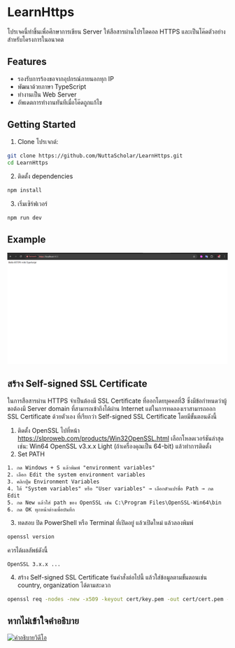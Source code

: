 # LearnHttps
โปรเจคนี้ทำขึ้นเพื่อศึกษาการเขียน Server ให้สือสารผ่านโปรโตคอล HTTPS และเป็นโค๊ดตัวอย่างสำหรับโครงการในอนาคต

## Features
- รองรับการร้องขอจากอุปกรณ์ภายนอกทุก IP
- พัฒนาด้วยภาษา TypeScript
- ทำงานเป็น Web Server
- อัพเดตการทำงานทันทีเมื่อโค๊ดถูกแก้ไข

## Getting Started
1. Clone โปรเจกต์:
```bash
git clone https://github.com/NuttaScholar/LearnHttps.git
cd LearnHttps
```
2. ติดตั้ง dependencies
```bash
npm install
```
3. เริ่มเซิร์ฟเวอร์
```bash
npm run dev
```
## Example
![ภาพหน้าจอ](Example/Screenshot.png)

## สร้าง Self-signed SSL Certificate
ในการสือสารผ่าน HTTPS จำเป็นต้องมี SSL Certificate ที่ออกโดยบุคคลที่3 ซึ่งมีข้อกำหนดว่าผู้ขอต้องมี Server domain ที่สามารถเข้าถึงได้ผ่าน Internet แต่ในการทดลองเราสามารถออก SSL Certificate ด้วยตัวเอง ที่เรียกว่า Self-signed SSL Certificate โดยมีขั้นตอนดังนี้
1. ติดตั้ง OpenSSL
ไปที่หน้า https://slproweb.com/products/Win32OpenSSL.html เลือกโหลดเวอร์ชันล่าสุด เช่น: Win64 OpenSSL v3.x.x Light (ถ้าเครื่องคุณเป็น 64-bit) แล้วทำการติดตั้ง
2. Set PATH
```
1. กด Windows + S แล้วพิมพ์ "environment variables"
2. เลือก Edit the system environment variables
3. คลิกปุ่ม Environment Variables
4. ใต้ "System variables" หรือ "User variables" → เลือกตัวแปรชื่อ Path → กด Edit
5. กด New แล้วใส่ path ของ OpenSSL เช่น C:\Program Files\OpenSSL-Win64\bin
6. กด OK ทุกหน้าต่างเพื่อบันทึก
```
3. ทดสอบ
ปิด PowerShell หรือ Terminal ที่เปิดอยู่ แล้วเปิดใหม่ แล้วลองพิมพ์
```bash
openssl version
```
ควรได้ผลลัพธ์ดังนี้
```
OpenSSL 3.x.x ...
```
4. สร้าง Self-signed SSL Certificate
รันคำสั่งต่อไปนี้ แล้วใส่ข้อมูลตามขั้นตอนเช่น country, organization ได้ตามสะดวก
```bash
openssl req -nodes -new -x509 -keyout cert/key.pem -out cert/cert.pem -days 365
```

## หากไม่เข้าใจคำอธิบาย
[![คำอธิบายวิดีโอ](https://i.ytimg.com/vi/a_ednwq0WKo/hqdefault.jpg?sqp=-oaymwEnCNACELwBSFryq4qpAxkIARUAAIhCGAHYAQHiAQoIGBACGAY4AUAB&rs=AOn4CLCF18ybh-uE6r16rbbpibtfo-9xCA)](https://www.youtube.com/watch?v=a_ednwq0WKo)
 
